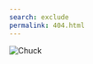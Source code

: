 ```yaml
---
search: exclude
permalink: 404.html
---  
```


![Chuck](https://geoscienceaustralia.github.io/cloud/images/404.jpg)
